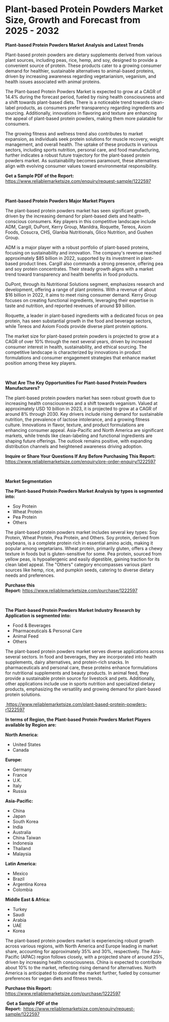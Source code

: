 <p><h1>Plant-based Protein Powders Market Size, Growth and Forecast from 2025 - 2032</h1></p><p><strong>Plant-based Protein Powders Market Analysis and Latest Trends</strong></p>
<p><p>Plant-based protein powders are dietary supplements derived from various plant sources, including peas, rice, hemp, and soy, designed to provide a convenient source of protein. These products cater to a growing consumer demand for healthier, sustainable alternatives to animal-based proteins, driven by increasing awareness regarding vegetarianism, veganism, and health issues associated with animal proteins.</p><p>The Plant-based Protein Powders Market is expected to grow at a CAGR of 14.4% during the forecast period, fueled by rising health consciousness and a shift towards plant-based diets. There is a noticeable trend towards clean-label products, as consumers prefer transparency regarding ingredients and sourcing. Additionally, innovations in flavoring and texture are enhancing the appeal of plant-based protein powders, making them more palatable for consumers.</p><p>The growing fitness and wellness trend also contributes to market expansion, as individuals seek protein solutions for muscle recovery, weight management, and overall health. The uptake of these products in various sectors, including sports nutrition, personal care, and food manufacturing, further indicates a robust future trajectory for the plant-based protein powders market. As sustainability becomes paramount, these alternatives align with evolving consumer values toward environmental responsibility.</p></p>
<p><strong>Get a Sample PDF of the Report:&nbsp;</strong> <a href="https://www.reliablemarketsize.com/enquiry/request-sample/1222597?utm_campaign=2041&utm_medium=2&utm_source=Github&utm_content=ia&utm_term=19042025&utm_id=plant-based-protein-powders">https://www.reliablemarketsize.com/enquiry/request-sample/1222597</a></p>
<p>&nbsp;</p>
<p><strong>Plant-based Protein Powders Major Market Players</strong></p>
<p><p>The plant-based protein powders market has seen significant growth, driven by the increasing demand for plant-based diets and health-conscious consumers. Key players in this competitive landscape include ADM, Cargill, DuPont, Kerry Group, Manildra, Roquette, Tereos, Axiom Foods, Cosucra, CHS, Glanbia Nutritionals, Glico Nutrition, and Gushen Group.</p><p>ADM is a major player with a robust portfolio of plant-based proteins, focusing on sustainability and innovation. The company's revenue reached approximately $85 billion in 2022, supported by its investment in plant-based product lines. Cargill also commands a strong presence, offering pea and soy protein concentrates. Their steady growth aligns with a market trend toward transparency and health benefits in food products.</p><p>DuPont, through its Nutritional Solutions segment, emphasizes research and development, offering a range of plant proteins. With a revenue of about $16 billion in 2022, it aims to meet rising consumer demand. Kerry Group focuses on creating functional ingredients, leveraging their expertise in taste and nutrition, and reported revenues of around $9 billion.</p><p>Roquette, a leader in plant-based ingredients with a dedicated focus on pea protein, has seen substantial growth in the food and beverage sectors, while Tereos and Axiom Foods provide diverse plant protein options.</p><p>The market size for plant-based protein powders is projected to grow at a CAGR of over 10% through the next several years, driven by increased consumer interest in health, sustainability, and ethical sourcing. The competitive landscape is characterized by innovations in product formulations and consumer engagement strategies that enhance market position among these key players.</p></p>
<p>&nbsp;</p>
<p><strong>What Are The Key Opportunities For Plant-based Protein Powders Manufacturers?</strong></p>
<p><p>The plant-based protein powders market has seen robust growth due to increasing health consciousness and a shift towards veganism. Valued at approximately USD 10 billion in 2023, it is projected to grow at a CAGR of around 8% through 2030. Key drivers include rising demand for sustainable nutrition, the prevalence of lactose intolerance, and a growing fitness culture. Innovations in flavor, texture, and product formulations are enhancing consumer appeal. Asia-Pacific and North America are significant markets, while trends like clean-labeling and functional ingredients are shaping future offerings. The outlook remains positive, with expanding distribution channels and heightened awareness driving adoption.</p></p>
<p><strong>Inquire or Share Your Questions If Any Before Purchasing This Report:</strong> <a href="https://www.reliablemarketsize.com/enquiry/pre-order-enquiry/1222597?utm_campaign=2041&utm_medium=2&utm_source=Github&utm_content=ia&utm_term=19042025&utm_id=plant-based-protein-powders">https://www.reliablemarketsize.com/enquiry/pre-order-enquiry/1222597</a></p>
<p>&nbsp;</p>
<p><strong>Market Segmentation</strong></p>
<p><strong>The Plant-based Protein Powders Market Analysis by types is segmented into:</strong></p>
<p><ul><li>Soy Protein</li><li>Wheat Protein</li><li>Pea Protein</li><li>Others</li></ul></p>
<p><p>The plant-based protein powders market includes several key types: Soy Protein, Wheat Protein, Pea Protein, and Others. Soy protein, derived from soybeans, is a complete protein rich in essential amino acids, making it popular among vegetarians. Wheat protein, primarily gluten, offers a chewy texture in foods but is gluten-sensitive for some. Pea protein, sourced from yellow peas, is hypoallergenic and easily digestible, gaining traction for its clean label appeal. The "Others" category encompasses various plant sources like hemp, rice, and pumpkin seeds, catering to diverse dietary needs and preferences.</p></p>
<p><strong>Purchase this Report:&nbsp;</strong><a href="https://www.reliablemarketsize.com/purchase/1222597?utm_campaign=2041&utm_medium=2&utm_source=Github&utm_content=ia&utm_term=19042025&utm_id=plant-based-protein-powders">https://www.reliablemarketsize.com/purchase/1222597</a></p>
<p>&nbsp;</p>
<p><strong>The Plant-based Protein Powders Market Industry Research by Application is segmented into:</strong></p>
<p><ul><li>Food & Beverages</li><li>Pharmaceuticals & Personal Care</li><li>Animal Feed</li><li>Others</li></ul></p>
<p><p>The plant-based protein powders market serves diverse applications across several sectors. In food and beverages, they are incorporated into health supplements, dairy alternatives, and protein-rich snacks. In pharmaceuticals and personal care, these proteins enhance formulations for nutritional supplements and beauty products. In animal feed, they provide a sustainable protein source for livestock and pets. Additionally, other applications include use in sports nutrition and specialized dietary products, emphasizing the versatility and growing demand for plant-based protein solutions.</p></p>
<p><a href="https://www.reliablemarketsize.com/plant-based-protein-powders-r1222597?utm_campaign=2041&utm_medium=2&utm_source=Github&utm_content=ia&utm_term=19042025&utm_id=plant-based-protein-powders">&nbsp;https://www.reliablemarketsize.com/plant-based-protein-powders-r1222597</a></p>
<p><strong>In terms of Region, the Plant-based Protein Powders Market Players available by Region are:</strong></p>
<p>
    <p> <strong> North America: </strong>
        <ul>
            <li>United States</li>
            <li>Canada</li>
        </ul>
        </p> 
    <p> <strong> Europe: </strong>
        <ul>
            <li>Germany</li>
            <li>France</li>
            <li>U.K.</li>
            <li>Italy</li>
            <li>Russia</li>
        </ul>
        </p> 
    <p> <strong> Asia-Pacific: </strong>
        <ul>
            <li>China</li>
            <li>Japan</li>
            <li>South Korea</li>
            <li>India</li>
            <li>Australia</li>
            <li>China Taiwan</li>
            <li>Indonesia</li>
            <li>Thailand</li>
            <li>Malaysia</li>
        </ul>
        </p> 
    <p> <strong> Latin America: </strong>
        <ul>
            <li>Mexico</li>
            <li>Brazil</li>
            <li>Argentina Korea</li>
            <li>Colombia</li>
        </ul>
        </p> 
    <p> <strong> Middle East & Africa: </strong>
        <ul>
            <li>Turkey</li>
            <li>Saudi</li>
            <li>Arabia</li>
            <li>UAE</li>
            <li>Korea</li>
        </ul>
    </p>
    </p>
<p><p>The plant-based protein powders market is experiencing robust growth across various regions, with North America and Europe leading in market share, accounting for approximately 35% and 30%, respectively. The Asia-Pacific (APAC) region follows closely, with a projected share of around 25%, driven by increasing health consciousness. China is expected to contribute about 10% to the market, reflecting rising demand for alternatives. North America is anticipated to dominate the market further, fueled by consumer preferences for vegan diets and fitness trends.</p></p>
<p><strong>Purchase this Report: </strong><a href="https://www.reliablemarketsize.com/purchase/1222597?utm_campaign=2041&utm_medium=2&utm_source=Github&utm_content=ia&utm_term=19042025&utm_id=plant-based-protein-powders">https://www.reliablemarketsize.com/purchase/1222597</a></p>
<p>&nbsp;<strong>Get a Sample PDF of the Report:&nbsp;&nbsp;</strong><a href="https://www.reliablemarketsize.com/enquiry/request-sample/1222597?utm_campaign=2041&utm_medium=2&utm_source=Github&utm_content=ia&utm_term=19042025&utm_id=plant-based-protein-powders">https://www.reliablemarketsize.com/enquiry/request-sample/1222597</a></p>
<p><strong></strong></p>
<p><p></p><p></p><p></p></p>